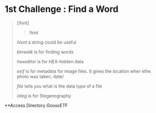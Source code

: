 


# 1st Challenge : Find a Word



> [!hint] 
> >!hint
> 
> *hisnt* a string could be useful
>
>
> *binwalk* is for finding words
>
>
>*hexeditor* is for HEX-hidden data 
>
>
>*exif* is for metadata for image files. It gives the location wher ethe photo was taken, date/ 
>
>
>*file* tells you what is the data type of a file
>
>
>*isteg* is for Stegenography





**Access Directory *GooseETF*







